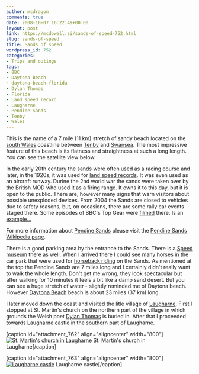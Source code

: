 ```yaml
---
author: mcdragon
comments: true
date: 2008-10-07 16:22:49+00:00
layout: post
link: https://mcdowell.si/sands-of-speed-752.html
slug: sands-of-speed
title: Sands of speed
wordpress_id: 752
categories:
- Trips and outings
tags:
- BBC
- Daytona Beach
- daytona-beach-florida
- Dylan Thomas
- Florida
- Land speed record
- Laugharne
- Pendine Sands
- Tenby
- Wales
---
```


This is the name of a 7 mile (11 km) stretch of sandy beach located on the [south Wales](http://en.wikipedia.org/wiki/Wales) coastline between [Tenby](http://en.wikipedia.org/wiki/Tenby) and [Swansea](http://en.wikipedia.org/wiki/Swansea). The most impressive feature of this beach is its flatness and straightness at such a long length. You can see the satellite view below.

In the early 20th century the sands were often used as a racing course and later, in the 1920s, it was used for [land speed records](http://en.wikipedia.org/wiki/Land_speed_record). It was even used as an aircraft runway. Durine the 2nd world war the sands were taken over by the British MOD who used it as a firing range. It owns it to this day, but it is open to the public. There are, however many signs that warn visitors about possible unexploded devices. From 2004 the Sands are closed to vehicles due to safety reasons, but, on occasions, there are some rally car events staged there. Some episodes of BBC's Top Gear were [filmed](http://www.bbc.co.uk/topgear/show/episodes/series5episode1.shtml) there. Is an [example...](http://www.hsvdriversclub.co.uk/video/top-gear-monaro.wmv)

For more information about [Pendine Sands](http://maps.google.com/maps?ll=51.7324388889,-4.49755555556&spn=1.0,1.0&q=51.7324388889,-4.49755555556%20%28Pendine%20Sands%29&t=h) please visit the [Pendine Sands Wikipedia page](http://en.wikipedia.org/wiki/Pendine_Sands).

There is a good parking area by the entrance to the Sands. There is a [Speed museum](http://www.llanegwad-carmarthen.co.uk/carmsspeedpendine.html) there as well. When I arrived there I could see many horses in the car park that were used for [horseback riding](http://en.wikipedia.org/wiki/Equestrianism) on the Sands. As mentioned at the top the Pendine Sands are 7 miles long and I certainly didn't really want to walk the whole length. Don't get me wrong, they look spectacular but after walking for 10 minutes it feels a bit like a damp sand desert. But you can see a huge stretch of water - slightly reminded me of Daytona beach. However [Daytona Beach](http://en.wikipedia.org/wiki/Daytona_Beach%2C_Florida) beach is about 23 miles (37 km) long.

I later moved down the coast and visited the litle village of [Laugharne](http://en.wikipedia.org/wiki/Laugharne). First I stopped at St. Martin's church on the northern part of the village in which grounds the Welsh poet [Dylan Thomas](http://en.wikipedia.org/wiki/Dylan_Thomas) is buried in. After that I proceeded towards [Laugharne castle](http://en.wikipedia.org/wiki/Laugharne_Castle) in the southern part of Laugharne.

[caption id="attachment_762" align="aligncenter" width="800"][![St. Martin's church in Laugharne](https://img.mcdowell.si/2008/10/st_martins_church_laugharne1-1.jpg)](https://img.mcdowell.si/2008/10/st_martins_church_laugharne1.jpg) St. Martin's church in Laugharne[/caption]

[caption id="attachment_763" align="aligncenter" width="800"][![Laugharne castle](https://img.mcdowell.si/2008/10/laugharne_castle2-1.jpg)](https://img.mcdowell.si/2008/10/laugharne_castle2.jpg) Laugharne castle[/caption]
